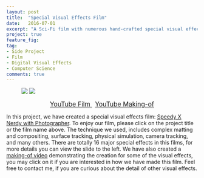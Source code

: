 ```yaml
---
layout: post
title:  "Special Visual Effects Film"
date:   2016-07-01
excerpt: "A Sci-Fi film with numerous hand-crafted special visual effects."
project: true
feature_fig:
tag:
- Side Project
- Film
- Digital Visual Effects
- Computer Science
comments: true
---
```


<figure class="half">
	<img src="{{site.url}}/assets/img/Film/Speedy.jpg" class="img-disappear">
	<img src="{{site.url}}/assets/img/Film/Speedy2.jpg">
</figure>

<center>
	<a href="https://youtu.be/JWKmh01Ng7Y" target="_blank" class="btn">
		<span style="font-size: 120%;">
		YouTube Film
		</span>
	</a>
	&nbsp;
	<a href="https://youtu.be/YdzI063Po8Q" target="_blank" class="btn">
		<span style="font-size: 120%;">
		YouTube Making-of
		</span>
	</a>
</center>

<p>In this project, we have created a special visual effects film: <a href="https://youtu.be/JWKmh01Ng7Y" target="_blank">Speedy X Nerdy with Photographer</a>. To enjoy our film, please click on the project title or the film name above. The technique we used, includes complex matting and compositing, surface tracking, physical simulation, camera tracking, and many others. There are totally 16 major special effects in this films, for more details you can view the slide to the left. We have also created a <a href="https://youtu.be/YdzI063Po8Q" target="_blank">making-of video</a> demonstrating the creation for some of the visual effects, you may click on it if you are interested in how we have made this film. Feel free to contact me, if you are curious about the detail of other visual effects.</p>
